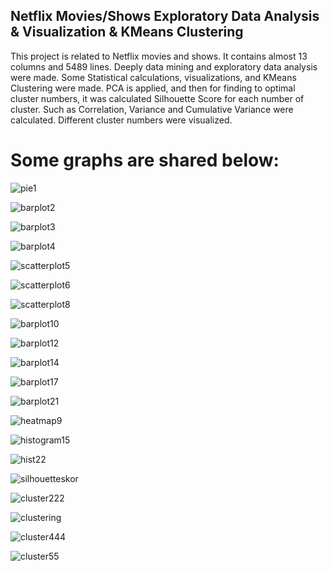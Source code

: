 ## Netflix Movies/Shows Exploratory Data Analysis & Visualization & KMeans Clustering ##
   This project is related to Netflix movies and shows. 
   It contains almost 13 columns and 5489 lines. Deeply data mining and exploratory data analysis were made. Some Statistical calculations, visualizations, and KMeans Clustering were made. 
   PCA is applied, and then for finding to optimal cluster numbers, it was calculated Silhouette Score for each number of cluster. 
  Such as Correlation, Variance and Cumulative Variance were calculated. Different cluster numbers were visualized.

# Some graphs are shared below:

![pie1](https://github.com/user-attachments/assets/f4956f45-d448-4eef-83b9-15b3fdfca638)


![barplot2](https://github.com/user-attachments/assets/7a72950e-321a-467f-8c5d-eed97122799b)


![barplot3](https://github.com/user-attachments/assets/7bd5b2d9-56f1-437e-b892-802e3d370408)


![barplot4](https://github.com/user-attachments/assets/c61f4662-f992-4141-8338-f9f08a80861c)


![scatterplot5](https://github.com/user-attachments/assets/f5761825-be7b-434e-a00e-0d3f9f1c6a42)


![scatterplot6](https://github.com/user-attachments/assets/c8fdfdc3-653f-4979-9cbf-775dc5d27b07)


![scatterplot8](https://github.com/user-attachments/assets/1b3a4907-49ec-4898-9886-ec7417c29924)


![barplot10](https://github.com/user-attachments/assets/78213def-2c2f-45d2-be2b-e9a145afab17)


![barplot12](https://github.com/user-attachments/assets/2b54e1bf-9527-43d7-aa52-bfadccb48714)


![barplot14](https://github.com/user-attachments/assets/d5d3e222-7311-4304-acae-55a52db7f365)


![barplot17](https://github.com/user-attachments/assets/4583b3ff-7f2a-44ca-ae97-8dd61f18cbd9)


![barplot21](https://github.com/user-attachments/assets/20b7dab5-2554-41c0-96b5-c161b2ddd814)


![heatmap9](https://github.com/user-attachments/assets/8f2e9d50-207a-4cc8-b22d-e6cca542ed84)


![histogram15](https://github.com/user-attachments/assets/64676c80-b381-42bb-acc8-d85b938c9034)


![hist22](https://github.com/user-attachments/assets/0b49e038-023c-4b07-bb46-2a8f1b8b5961)


![silhouetteskor](https://github.com/user-attachments/assets/ec60c0ed-4387-4927-96d3-e2f0fc450355)


![cluster222](https://github.com/user-attachments/assets/e82fc6ff-881b-4986-863f-c36875daeaa9)


![clustering](https://github.com/user-attachments/assets/e26fae66-7223-42d6-94fa-6e9f82515d0b)


![cluster444](https://github.com/user-attachments/assets/eec24bdc-51ea-412a-bc36-e1d3f5e79597)


![cluster55](https://github.com/user-attachments/assets/e25f6018-65b0-4a00-b0c4-9781e31fa523)



